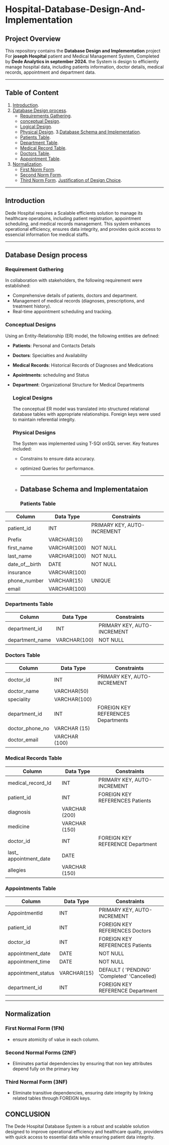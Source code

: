 # Hospital-Database-Design-And-Implementation
## Project Overview 
This repository contains the **Database Design and Implementation** project For **joseph Hospital** patient and Medical Management System, Completed by **Dede Analytics in september 2024.** the System is design to efficiently manage hospital data, including patients information, doctor details, medical records, appointment and department data.
___


## Table of Content
1. [Introduction](#Introduction).
2. [Database Design process](#database-design-process).
     - [Requirements Gathering](#requirements-gathering).
     - [conceptual Design](#Conceptual-design).
     - [Logical Design](#logical-design).
     - [Physical Design](#physical-design).
3.[Database Schema and Implementation](#database-schema-and-implementation).
    - [Patients Table](#patients-table).
    - [Department Table](#department-table).
    - [Medical Record Table](#Medical-record-table).
    - [Doctors Table](#doctors-table).
    - [Appointment Table](#appointment-table).
4. [Normalization](#normalization).
     - [First Norm Form](#first-normal-form).
     - [Second Norm Form](#second-normal-form).
     - [Third Norm Form](#third-normal-form).
   [Justification of Design Choice](#justification-of-design-choice).
___

## Introduction
Dede Hospital requires a Scalable efficients solution to manage its healthcare operations, including patient registration, appointment scheduling, and medical records management. This system enhances operational efficiency, ensures data integrity, and provides quick access to essencial information foe medical staffs.

___

## Database Design process
### Requirement Gathering
In collaboration with stakeholders, the following requirement were established:
- Comprehensive details of patients, doctors and department.
- Management of medical records (diagnoses, prescriptions, and treatment history).
- Real-time appointment scheduling and tracking.

### Conceptual Designs
Using an Entity-Relationship (ER) model, the following entities are defined:
- **Patients**: Personal and Contacts Details
- **Doctors**: Specialties and Availability
- **Medical Records**: Historical Records of Diagnoses and Medications
- **Apointments**: scheduling and Status
- **Department**: Organizational Structure for Medical Departments

  ### Logical Designs
  The conceptual ER model was translated into structured relational database tables with appropriate relationships. Foreign keys were used to maintain  referential integity.

  ### Physical Designs
  The System was implemented using T-SQl onSQL server. Key features included:
  - Constrains to ensure data accuracy.
  - optimized Queries for performance.
 
  - ___
 
    ## Database Schema and Implementataion
    ### Patients Table

| Column         | Data Type   | Constraints                   |
|----------------|-------------|-------------------------------|
| patient_id      | INT         | PRIMARY KEY, AUTO-INCREMENT    |
| Prefix         | VARCHAR(10) |                               |
| first_name      | VARCHAR(100) | NOT NULL                      |
| last_name       | VARCHAR(100) | NOT NULL                      |
| date_of__birth    | DATE        | NOT NULL                      |
| insurance      | VARCHAR(100) |                               |
| phone_number    | VARCHAR(15) | UNIQUE                        |
| email   | VARCHAR(100)| 

  
### Departments Table
 
| Column         | Data Type   | Constraints                   |
|----------------|-------------|-------------------------------|
| department_id  | INT         | PRIMARY KEY, AUTO-INCREMENT    |
| department_name | VARCHAR(100) | NOT NULL                      |
 
 
 ### Doctors Table
 
| Column         | Data Type   | Constraints                   |
|----------------|-------------|-------------------------------|
| doctor_id       | INT         | PRIMARY KEY, AUTO-INCREMENT    |
| doctor_name      | VARCHAR(50) |                               |
| speciality     | VARCHAR(100) |                               |
| department_id   | INT         | FOREIGN KEY REFERENCES Departments|
| doctor_phone_no | VARCHAR (15) |
| doctor_email | VARCHAR (100) |
 
 
 ### Medical Records Table
 
| Column          | Data Type   | Constraints                   |
|-----------------|-------------|-------------------------------|
| medical_record_Id        | INT         | PRIMARY KEY, AUTO-INCREMENT    |
| patient_id      | INT         | FOREIGN KEY REFERENCES Patients|
| diagnosis|    VARCHAR (200)                     |           |   
| medicine       | VARCHAR (150)      |                               |
| doctor_id    |  INT  |  FOREIGN KEY REFERENCE Department   |
| last_ appointment_date         | DATE        |                               |
| allegies  | VARCHAR (150)  |        |   


### Appointments Table
 
| Column         | Data Type   | Constraints                   |
|----------------|-------------|-------------------------------|
| AppointmentId  | INT         | PRIMARY KEY, AUTO-INCREMENT    |
| patient_id      | INT         | FOREIGN KEY REFERENCES Doctors |
| doctor_id      | INT         | FOREIGN KEY REFERENCES Patients|
| appointment_date          | DATE        | NOT NULL                 |
| appointment_time  |  DATE  |  NOT NULL  |
| appointment_status         | VARCHAR(15) | DEFAULT ( 'PENDING' 'Completed' 'Cancelled)|
| department_id  | INT | FOREIGN KEY REFERENCE Department |


___

## Normalization

### First Normal Form (1FN)
- ensure atomicity of value in each column.

### Second Normal Forms (2NF)
- Eliminates partial dependencies by ensuring that non key attributes depend fully on the primary key
  
### Third Normal Form (3NF)
- Eliminate transitive dependencies, ensuring date integrity by linking related tables through FOREIGN keys.

## CONCLUSION
The Dede Hospital Database System is a robust and scalable solution designed to improve operational efficiency and healthcare quality, providers with quick access to essential data while ensuring patient data integrity.
